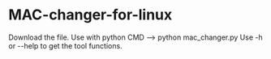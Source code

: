 # MAC-changer-for-linux
Download the file.
Use with python CMD --> python mac_changer.py 
Use -h or --help to get the tool functions.
